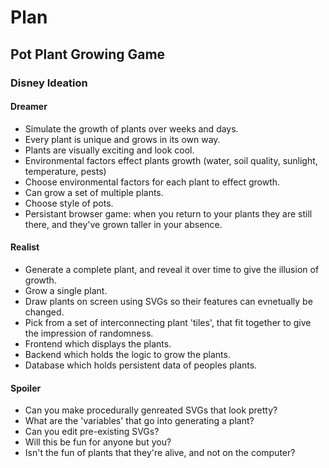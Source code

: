 # Plan

## Pot Plant Growing Game

### Disney Ideation

#### Dreamer

- Simulate the growth of plants over weeks and days.
- Every plant is unique and grows in its own way.
- Plants are visually exciting and look cool.
- Environmental factors effect plants growth (water, soil quality, sunlight, temperature, pests)
- Choose environmental factors for each plant to effect growth.
- Can grow a set of multiple plants.
- Choose style of pots.
- Persistant browser game: when you return to your plants they are still there, and they've grown taller in your absence.

#### Realist

- Generate a complete plant, and reveal it over time to give the illusion of growth.
- Grow a single plant.
- Draw plants on screen using SVGs so their features can evnetually be changed.
- Pick from a set of interconnecting plant 'tiles', that fit together to give the impression of randomness.
- Frontend which displays the plants.
- Backend which holds the logic to grow the plants.
- Database which holds persistent data of peoples plants.

#### Spoiler

- Can you make procedurally genreated SVGs that look pretty?
- What are the 'variables' that go into generating a plant?
- Can you edit pre-existing SVGs?
- Will this be fun for anyone but you?
- Isn't the fun of plants that they're alive, and not on the computer?
